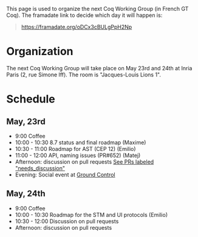 This page is used to organize the next Coq Working Group (in French GT Coq). The framadate link to decide which day it will happen is:

> <https://framadate.org/oDCx3cBULgPpH2Np>

Organization
============

The next Coq Working Group will take place on May 23rd and 24th at Inria Paris (2, rue Simone Iff). The room is "Jacques-Louis Lions 1".

Schedule
========

May, 23rd
---------

-   9:00 Coffee
-   10:00 - 10:30 8.7 status and final roadmap (Maxime)
-   10:30 - 11:00 Roadmap for AST (CEP 12) (Emilio)
-   11:00 - 12:00 API, naming issues (PR\#652) (Matej)
-   Afternoon: discussion on pull requests [See PRs labeled "needs\_discussion"](https://github.com/coq/coq/pulls?q=is%3Apr+is%3Aopen+label%3Aneeds_discussion)
-   Evening: Social event at [Ground Control](http://www.groundcontrolparis.com/)

May, 24th
---------

-   9:00 Coffee
-   10:00 - 10:30 Roadmap for the STM and UI protocols (Emilio)
-   10:30 - 12:00 Discussion on pull requests
-   Afternoon: discussion on pull requests

